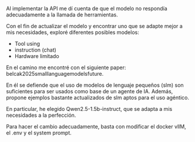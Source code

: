 Al implementar la API me dí cuenta de que el modelo no respondía adecuadamente a la llamada de herramientas.

Con el fin de actualizar el modelo y encontrar uno que se adapte mejor a mis necesidades, exploré diferentes posibles modelos:
- Tool using
- instruction (chat)
- Hardware limitado

En el camino me encontré con el siguiente paper: belcak2025smalllanguagemodelsfuture.

En él se defiende que el uso de modelos de lenguaje pequeños (slm) son suficientes para ser usados como base de un agente de IA. Además, propone ejemplos bastante actualizados de slm aptos para el uso agéntico.

En particular, he elegido Qwen2.5-1.5b-instruct, que se adapta a mis necesidades a la perfección.

Para hacer el cambio adecuadamente, basta con modificar el docker vllM, el .env y el system prompt.